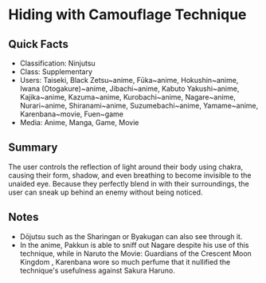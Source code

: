 # Hiding with Camouflage Technique

## Quick Facts
- Classification: Ninjutsu
- Class: Supplementary
- Users: Taiseki, Black Zetsu~anime, Fūka~anime, Hokushin~anime, Iwana (Otogakure)~anime, Jibachi~anime, Kabuto Yakushi~anime, Kajika~anime, Kazuma~anime, Kurobachi~anime, Nagare~anime, Nurari~anime, Shiranami~anime, Suzumebachi~anime, Yamame~anime, Karenbana~movie, Fuen~game
- Media: Anime, Manga, Game, Movie

## Summary
The user controls the reflection of light around their body using chakra, causing their form, shadow, and even breathing to become invisible to the unaided eye. Because they perfectly blend in with their surroundings, the user can sneak up behind an enemy without being noticed.

## Notes
- Dōjutsu such as the Sharingan or Byakugan can also see through it.
- In the anime, Pakkun is able to sniff out Nagare despite his use of this technique, while in Naruto the Movie: Guardians of the Crescent Moon Kingdom , Karenbana wore so much perfume that it nullified the technique's usefulness against Sakura Haruno.

